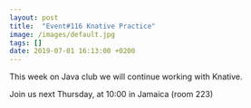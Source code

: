 ```yaml
---
layout: post
title:  "Event#116 Knative Practice"
image: /images/default.jpg
tags: []
date: 2019-07-01 16:13:00 +0200
---
```


This week on Java club we will continue working with Knative.[]()

Join us next Thursday, at 10:00 in Jamaica (room 223)